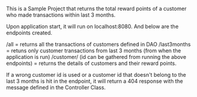 This is a Sample Project that returns the total reward points of a customer who made transactions within last 3 months.

Upon application start, it will run on localhost:8080. And below are the endpoints created.

/all = returns all the transactions of customers defined in DAO
/last3months = retuns only customer transactions from last 3 months (from when the application is run)
/customer/<id> (id can be gathered from running the above endpoints) = returns the details of customers and their reward points.

If a wrong customer id is used or a customer id that doesn't belong to the last 3 months is hit in the endpoint,
it will return a 404 response with the message defined in the Controller Class.

